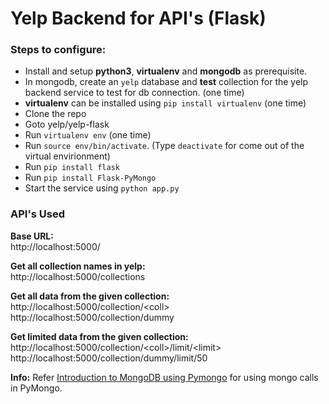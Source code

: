 # Yelp Backend for API's (Flask)

### Steps to configure:  
* Install and setup __python3__, __virtualenv__ and __mongodb__ as prerequisite.  
* In mongodb, create an `yelp` database and __test__ collection for the yelp backend service to test for db connection. (one time)  
* __virtualenv__ can be installed using `pip install virtualenv` (one time)  
* Clone the repo  
* Goto yelp/yelp-flask  
* Run `virtualenv env` (one time)  
* Run `source env/bin/activate`. (Type `deactivate` for come out of the virtual envirionment)  
* Run `pip install flask`  
* Run `pip install Flask-PyMongo`
* Start the service using `python app.py`  


### API's Used  
__Base URL:__  
http://localhost:5000/  

__Get all collection names in yelp:__  
http://localhost:5000/collections  

__Get all data from the given collection:__  
http://localhost:5000/collection/<coll\>  
http://localhost:5000/collection/dummy  

__Get limited data from the given collection:__  
http://localhost:5000/collection/<coll\>/limit/\<limit\>  
http://localhost:5000/collection/dummy/limit/50  



__Info:__
Refer [Introduction to MongoDB using Pymongo](http://altons.github.io/python/2013/01/21/gentle-introduction-to-mongodb-using-pymongo/) for using mongo calls in PyMongo.
